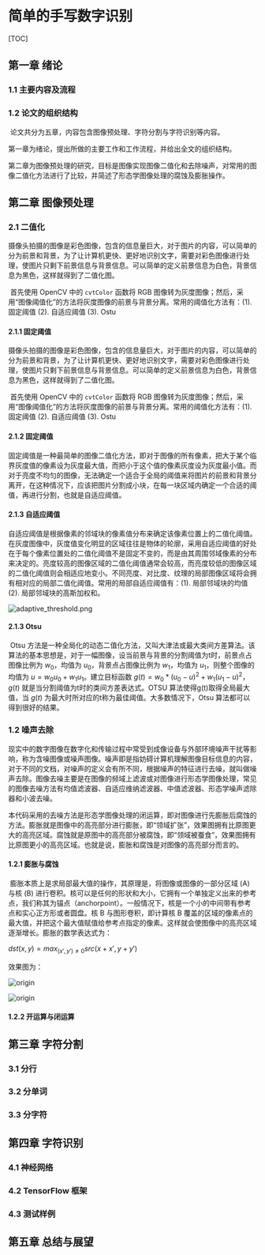 # 简单的手写数字识别

[TOC]

## 第一章 绪论

### 1.1 主要内容及流程

### 1.2 论文的组织结构

​	论文共分为五章，内容包含图像预处理、字符分割与字符识别等内容。

​	第一章为绪论，提出所做的主要工作和工作流程，并给出全文的组织结构。

​	第二章为图像预处理的研究，目标是图像实现图像二值化和去除噪声，对常用的图像二值化方法进行了比较，并简述了形态学图像处理的腐蚀及膨胀操作。

## 第二章 图像预处理

### 2.1 二值化

​	摄像头拍摄的图像是彩色图像，包含的信息量巨大，对于图片的内容，可以简单的分为前景和背景，为了让计算机更快、更好地识别文字，需要对彩色图像进行处理，使图片只剩下前景信息与背景信息。可以简单的定义前景信息为白色，背景信息为黑色，这样就得到了二值化图。

​	首先使用 OpenCV 中的   `cvtColor` 函数将 RGB 图像转为灰度图像；然后，采用“图像阈值化”的方法将灰度图像的前景与背景分离。常用的阈值化方法有：(1). 固定阈值 (2). 自适应阈值 (3). Ostu

#### 2.1.1 固定阈值
​	摄像头拍摄的图像是彩色图像，包含的信息量巨大，对于图片的内容，可以简单的分为前景和背景，为了让计算机更快、更好地识别文字，需要对彩色图像进行处理，使图片只剩下前景信息与背景信息。可以简单的定义前景信息为白色，背景信息为黑色，这样就得到了二值化图。

​	首先使用 OpenCV 中的   `cvtColor` 函数将 RGB 图像转为灰度图像；然后，采用“图像阈值化”的方法将灰度图像的前景与背景分离。常用的阈值化方法有：(1). 固定阈值 (2). 自适应阈值 (3). Ostu

#### 2.1.2 固定阈值
​	固定阈值是一种最简单的图像二值化方法，即对于图像的所有像素，把大于某个临界灰度值的像素设为灰度最大值，而把小于这个值的像素灰度设为灰度最小值。而对于亮度不均匀的图像，无法确定一个适合于全局的阈值来将图片的前景和背景分离开，在这种情况下，应该把图片分割成小块，在每一块区域内确定一个合适的阈值，再进行分割，也就是自适应阈值。
#### 2.1.3 自适应阈值

​	自适应阈值是根据像素的邻域块的像素值分布来确定该像素位置上的二值化阈值。在灰度图像中，灰度值变化明显的区域往往是物体的轮廓，采用自适应阈值的好处在于每个像素位置处的二值化阈值不是固定不变的，而是由其周围邻域像素的分布来决定的。亮度较高的图像区域的二值化阈值通常会较高，而亮度较低的图像区域的二值化阈值则会相适应地变小。不同亮度、对比度、纹理的局部图像区域将会拥有相对应的局部二值化阈值。常用的局部自适应阈值有：(1). 局部邻域块的均值 (2). 局部邻域块的高斯加权和。

![adaptive_threshold.png](https://ooo.0o0.ooo/2017/06/04/593392921baa5.png)

#### 2.1.3 Otsu

​	Otsu 方法是一种全局化的动态二值化方法，又叫大津法或最大类间方差算法。该算法的基本思想是，对于一幅图像，设当前景与背景的分割阈值为t时，前景点占图像比例为 $w_0$，均值为 $u_0$，背景点占图像比例为 $w_1$，均值为 $u_1$，则整个图像的均值为 $u = w_0u_0+w_1u_1$。建立目标函数 $g(t)=w_0*(u_0- u)^2+w_1(u_1-u)^2$，$g(t)$ 就是当分割阈值为t时的类间方差表达式。OTSU 算法使得g(t)取得全局最大值，当 $g(t)$ 为最大时所对应的t称为最佳阈值。大多数情况下，Otsu 算法都可以得到很好的结果。

### 1.2 噪声去除

​	现实中的数字图像在数字化和传输过程中常受到成像设备与外部环境噪声干扰等影响，称为含噪图像或噪声图像。噪声即是指妨碍计算机理解图像目标信息的内容，对于不同的文档，对噪声的定义会有所不同，根据噪声的特征进行去噪，就叫做噪声去除。图像去噪主要是在图像的频域上滤波或对图像进行形态学图像处理，常见的图像去噪方法有均值滤波器、自适应维纳滤波器、中值滤波器、形态学噪声滤除器和小波去噪。

​	本代码采用的去噪方法是形态学图像处理的闭运算，即对图像进行先膨胀后腐蚀的方法。膨胀就是图像中的高亮部分进行膨胀，即“领域扩张”，效果图拥有比原图更大的高亮区域。腐蚀就是原图中的高亮部分被腐蚀，即“领域被蚕食”，效果图拥有比原图更小的高亮区域。也就是说，膨胀和腐蚀是对图像的高亮部分而言的。

#### 1.2.1 膨胀与腐蚀

​	膨胀本质上是求局部最大值的操作，其原理是，将图像或图像的一部分区域 (A) 与核 (B) 进行卷积。核可以是任何的形状和大小，它拥有一个单独定义出来的参考点，我们称其为锚点（anchorpoint）。一般情况下，核是一个小的中间带有参考点和实心正方形或者圆盘。核 B 与图形卷积，即计算核 B 覆盖的区域的像素点的最大值，并把这个最大值赋值给参考点指定的像素。这样就会使图像中的高亮区域逐渐增长。膨胀的数学表达式为：

$dst(x, y) = max_{(x',y')\neq0}src(x + x', y + y')$

效果图为：

![origin](/Users/AnYameng/Downloads/origin.png)

![origin](/Users/AnYameng/Downloads/dilation.png)

#### 1.2.2 开运算与闭运算





## 第三章 字符分割

### 3.1 分行

### 3.2 分单词

### 3.3 分字符



## 第四章 字符识别

### 4.1 神经网络
### 4.2 TensorFlow 框架
### 4.3 测试样例 



## 第五章 总结与展望

